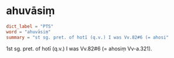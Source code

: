 # ahuvāsiṃ

``` toml
dict_label = "PTS"
word = "ahuvāsiṃ"
summary = "st sg. pret. of hotī (q.v.) I was Vv.82#6 (= ahosi"
```

1st sg. pret. of hotī (q.v.) I was Vv.82#6 (= ahosiṃ Vv\-a.321).

